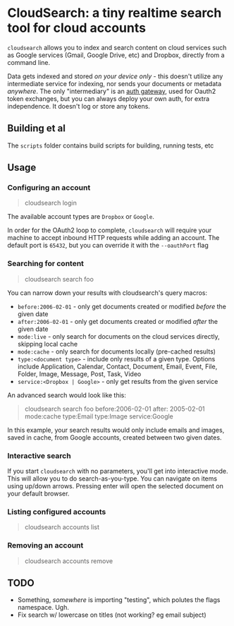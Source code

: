 # CloudSearch: a tiny realtime search tool for cloud accounts

`cloudsearch` allows you to index and search content on cloud services such as Google services 
(Gmail, Google Drive, etc) and Dropbox, directly from a command line.

Data gets indexed and stored *on your device only* - this doesn't utilize any intermediate service
for indexing, nor sends your documents or metadata *anywhere*. The only "intermediary" is an [auth gateway](http://github.com/herval/authgateway),
used for Oauth2 token exchanges, but you can always deploy your own auth, for extra independence. It doesn't log or store any tokens.

## Building et al

The `scripts` folder contains build scripts for building, running tests, etc

## Usage

### Configuring an account
> cloudsearch login <account type>

The available account types are `Dropbox` or `Google`.

In order for the OAuth2 loop to complete, `cloudsearch` will require your machine to accept inbound HTTP 
requests while adding an account. The default port is `65432`, but you can override it with the `--oauthPort` flag 

### Searching for content
> cloudsearch search foo

You can narrow down your results with cloudsearch's query macros:

* `before:2006-02-01` - only get documents created or modified _before_ the given date
* `after:2006-02-01` - only get documents created or modified _after_ the given date
* `mode:live` - only search for documents on the cloud services directly, skipping local cache
* `mode:cache` - only search for documents locally (pre-cached results)
* `type:<document type>` - include only results of a given type. Options include Application, Calendar, Contact, Document, Email, Event, File, Folder, Image, Message, Post, Task, Video
* `service:<Dropbox | Google>` - only get results from the given service

An advanced search would look like this:

> cloudsearch search foo before:2006-02-01 after: 2005-02-01 mode:cache type:Email type:Image service:Google
 
 In this example, your search results would only include emails and images, saved in cache, from Google accounts, created between two given dates.

### Interactive search
If you start `cloudsearch` with no parameters, you'll get into interactive mode. This will allow you to do search-as-you-type. You can navigate
on items using up/down arrows. Pressing enter will open the selected document on your default browser.

### Listing configured accounts
> cloudsearch accounts list

### Removing an account
> cloudsearch accounts remove <account id>


## TODO

- Something, _somewhere_ is importing "testing", which polutes the flags namespace. Ugh.
- Fix search w/ lowercase on titles (not working? eg email subject)
